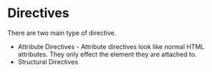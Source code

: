 # Directives
There are two main type of directive.
* Attribute Directives - Attribute directives look like normal HTML attributes. They only effect the element they are attached to.
* Structural Directives